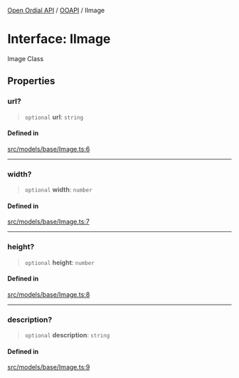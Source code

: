 [Open Ordial API](../../README.md) / [OOAPI](../README.md) / IImage

# Interface: IImage

Image Class

## Properties

### url?

> `optional` **url**: `string`

#### Defined in

[src/models/base/Image.ts:6](https://github.com/open-ordinal/open-ordinal-api/blob/e5d3b68402ab6ae1542219b48b6d5e3ee2104984/src/models/base/Image.ts#L6)

***

### width?

> `optional` **width**: `number`

#### Defined in

[src/models/base/Image.ts:7](https://github.com/open-ordinal/open-ordinal-api/blob/e5d3b68402ab6ae1542219b48b6d5e3ee2104984/src/models/base/Image.ts#L7)

***

### height?

> `optional` **height**: `number`

#### Defined in

[src/models/base/Image.ts:8](https://github.com/open-ordinal/open-ordinal-api/blob/e5d3b68402ab6ae1542219b48b6d5e3ee2104984/src/models/base/Image.ts#L8)

***

### description?

> `optional` **description**: `string`

#### Defined in

[src/models/base/Image.ts:9](https://github.com/open-ordinal/open-ordinal-api/blob/e5d3b68402ab6ae1542219b48b6d5e3ee2104984/src/models/base/Image.ts#L9)
